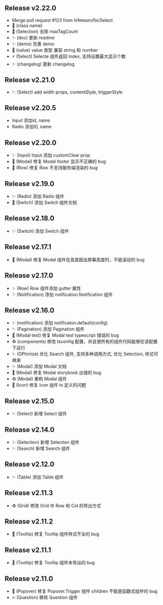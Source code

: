## Release v2.22.0
- Merge pull request #123 from hifeteam/fix/Select
- 🐛 (class name)
- 🐛 (Selection) 去除 maxTagCount
- ✨ (doc) 更新 readme
- ✨ (demo) 完善 demo
- 🐛 (value) value 类型 兼容 string 和 number
- :zap: (Select) Selecte 组件返回 index, 支持设置最大显示个数
- ✨ (changelog) 更新 changelog

## Release v2.21.0
- ✨ (Select) add width props, contentStyle, triggerStyle

## Release v2.20.5
- Input 添加id, name
- Radio 添加ID, name

## Release v2.20.0
- ✨ (Input) Input 添加 customClear prop
- 🐛 (Modal) 修复 Modal footer  显示不正确的 bug
- 🐛 (Row) 修复 Row 不支持服务端渲染的 bug

## Release v2.19.0
- ✨ (Radio) 添加 Radio 组件
- 📝 (Switch) 添加 Switch 组件文档

## Release v2.18.0
- ✨ (Switch) 添加 Switch 组件

## Release v2.17.1
- 🐛 (Modal) 修复 Modal 组件在高度超出屏幕高度时，不能滚动的 bug

## Release v2.17.0
- ✨ (Row) Row 组件添加 gutter 属性
- ✨ (Notification) 添加 notification.Notification 组件

## Release v2.16.0
- ✨ (notification) 添加 notificaton.default(config)
- ✨ (Pagination) 添加 Pagination 组件
- 🐛 (Modal test) 修复 Modal test typescript 错误的 bug
- ♻️ (components) 修改 tsconfig 配置，并且使所有的组件代码能够在该配置下运行
- ✨ (OPtimize) 优化 Search 组件, 支持多种调用方式, 优化 Selection, 样式可继承
- ✨ (Modal) 添加 Modal 文档
- 🐛 (Modal) 修复 Modal storybook 出错的 bug
- ♻️ (Modal) 重构 Modal 组件
- 🐛 (Icon) 修复 Icon 组件 ts 定义的问题


## Release v2.15.0
- ✨ (Select) 新增 Select 组件

## Release v2.14.0
- ✨ (Selection) 新增 Selection 组件
- ✨ (Search) 新增 Search 组件

## Release v2.12.0
- ✨ (Table) 添加 Table 组件

## Release v2.11.3
- ♻️ (Grid) 修改 Grid 中 Row 和 Col 的导出方式

## Release v2.11.2
- 🐛 (Tooltip) 修复 Tooltip 组件样式不全的 bug

## Release v2.11.1
- 🐛 (Tooltip) 修复 Tooltip 组件未导出的 bug

## Release v2.11.0
- 🐛 (Popover) 修复 Popover.Trigger 组件 children 不能是函数式组件的 bug
- 🔥 (Question) 移除 Question 组件
